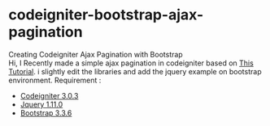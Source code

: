 # codeigniter-bootstrap-ajax-pagination
Creating Codeigniter Ajax Pagination with Bootstrap<br/>
Hi, 
I Recently made a simple ajax pagination in codeigniter based on <a href="http://www.codexworld.com/ajax-pagination-in-codeigniter
-framework/">This Tutorial</a>. i slightly edit the libraries and add the jquery example on bootstrap environment.
Requirement :
<ul>
  <li><a href="https://github.com/bcit-ci/CodeIgniter">Codeigniter 3.0.3</a></li>
  <li><a href="https://github.com/jquery/jquery">Jquery 1.11.0</a></li>
  <li><a href="https://github.com/twbs/bootstrap">Bootstrap 3.3.6</a></li>
</ul>
